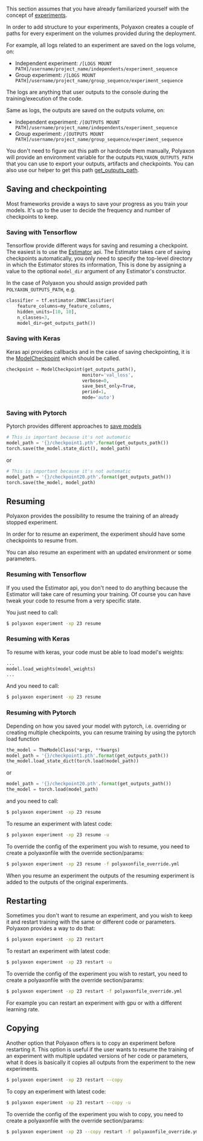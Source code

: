 This section assumes that you have already familiarized yourself with the concept of [experiments](experiments).

In order to add structure to your experiments,
Polyaxon creates a couple of paths for every experiment on the volumes provided during the deployment.

For example, all logs related to an experiment are saved on the logs volume, on:

 * Independent experiment: `/[LOGS MOUNT PATH]/username/project_name/independents/experiment_sequence`
 * Group experiment: `/[LOGS MOUNT PATH]/username/project_name/group_sequence/experiment_sequence`

The logs are anything that user outputs to the console during the training/execution of the code.

Same as logs, the outputs are saved on the outputs volume, on:

 * Independent experiment: `/[OUTPUTS MOUNT PATH]/username/project_name/independents/experiment_sequence`
 * Group experiment: `/[OUTPUTS MOUNT PATH]/username/project_name/group_sequence/experiment_sequence`

You don't need to figure out this path or hardcode them manually,
Polyaxon will provide an environment variable for the outputs `POLYAXON_OUTPUTS_PATH`
that you can use to export your outputs, artifacts and checkpoints.
You can also use our helper to get this path [get_outputs_path](/reference_polyaxon_helper/#getting-env-variables-defined-by-polyaxon).

## Saving and checkpointing

Most frameworks provide a ways to save your progress as you train your models.
It's up to the user to decide the frequency and number of checkpoints to keep.

### Saving with Tensorflow

Tensorflow provide different ways for saving and resuming a checkpoint. The easiest is to use the [Estimator](https://www.tensorflow.org/get_started/checkpoints) api.
The Estimator takes care of saving checkpoints automatically,
you only need to specify the top-level directory in which the Estimator stores its information,
This is done by assigning a value to the optional `model_dir` argument of any Estimator's constructor.

In the case of Polyaxon you should assign provided path `POLYAXON_OUTPUTS_PATH`, e.g.

```python
classifier = tf.estimator.DNNClassifier(
    feature_columns=my_feature_columns,
    hidden_units=[10, 10],
    n_classes=3,
    model_dir=get_outputs_path())
```

### Saving with Keras

Keras api provides callbacks and in the case of saving checkpointing,
it is the [ModelCheckpoint](https://keras.io/callbacks/#modelcheckpoint) which should be called.

```python
checkpoint = ModelCheckpoint(get_outputs_path(),
                            monitor='val_loss',
                            verbose=0,
                            save_best_only=True,
                            period=1,
                            mode='auto')
```

### Saving with Pytorch

Pytorch provides different approaches to [save models](http://pytorch.org/docs/stable/notes/serialization.html#recommended-approach-for-saving-a-model)

```python
# This is important because it's not automatic
model_path = '{}/checkpoint1.pth'.format(get_outputs_path())
torch.save(the_model.state_dict(), model_path)
```

or

```python
# This is important because it's not automatic
model_path = '{}/checkpoint20.pth'.format(get_outputs_path())
torch.save(the_model, model_path)
```


## Resuming

Polyaxon provides the possibility to resume the training of an already stopped experiment.

In order for to resume an experiment, the experiment should have some checkpoints to resume from.

You can also resume an experiment with an updated environment or some parameters.

### Resuming with Tensorflow

If you used the Estimator api, you don't need to do anything because the Estimator will take care of resuming your training.
Of course you can have tweak your code to resume from a very specific state.

You just need to call:

```bash
$ polyaxon experiment -xp 23 resume
```


### Resuming with Keras

To resume with keras, your code must be able to load model's weights:

```python
...
model.load_weights(model_weights)
...
```

And you need to call:

```bash
$ polyaxon experiment -xp 23 resume
```


### Resuming with Pytorch

Depending on how you saved your model with pytorch, i.e. overriding or creating multiple checkpoints,
you can resume training by using the pytorch load function

```python
the_model = TheModelClass(*args, **kwargs)
model_path = '{}/checkpoint1.pth'.format(get_outputs_path())
the_model.load_state_dict(torch.load(model_path))
```

or

```python
model_path = '{}/checkpoint20.pth'.format(get_outputs_path())
the_model = torch.load(model_path)
```

and you need to call:

```bash
$ polyaxon experiment -xp 23 resume
```

To resume an experiment with latest code:

```bash
$ polyaxon experiment -xp 23 resume -u
```

To override the config of the experiment you wish to resume, you need to create a polyaxonfile with the override section/params:

```bash
$ polyaxon experiment -xp 23 resume -f polyaxonfile_override.yml
```

When you resume an experiment the outputs of the resuming experiment is added to the outputs of the original experiments.


## Restarting

Sometimes you don't want to resume an experiment, and you wish to keep it and restart training with the same or different code or parameters.
Polyaxon provides a way to do that:

```bash
$ polyaxon experiment -xp 23 restart
```

To restart an experiment with latest code:

```bash
$ polyaxon experiment -xp 23 restart -u
```

To override the config of the experiment you wish to restart, you need to create a polyaxonfile with the override section/params:

```bash
$ polyaxon experiment -xp 23 restart -f polyaxonfile_override.yml
```

For example you can restart an experiment with gpu or with a different learning rate.


## Copying

Another option that Polyaxon offers is to copy an experiment before restarting it.
This option is useful if the user wants to resume the training of an experiment with multiple updated versions of her code or parameters,
what it does is basically it copies all outputs from the experiment to the new experiments.


```bash
$ polyaxon experiment -xp 23 restart --copy
```

To copy an experiment with latest code:

```bash
$ polyaxon experiment -xp 23 restart --copy -u
```

To override the config of the experiment you wish to copy, you need to create a polyaxonfile with the override section/params:

```bash
$ polyaxon experiment -xp 23 --copy restart -f polyaxonfile_override.yml
```
